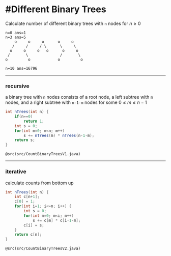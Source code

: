# #Different Binary Trees

Calculate number of different binary trees with `n` nodes for $n \ge 0$

```
n=0 ans=1
n=3 ans=5
    o     o     o      o     o
   /     /     / \      \     \
  o     o     o   o      o     o
 /       \              /       \
o         o            o         o

n=10 ans=16796
```
---

### recursive

a binary tree with `n` nodes consists of a root node, a left subtree with `m` nodes, 
and a right subtree with `n-1-m` nodes for some $0 \le m \le n-1$

```java
int nTrees(int n) {
    if(n==0)
        return 1;
    int s = 0;
    for(int m=0; m<n; m++)
        s += nTrees(m) * nTrees(n-1-m);
    return s;
}
```

`@src(src/CountBinaryTreesV1.java)`

---

### iterative

calculate counts from bottom up

```java
int nTrees(int n) {
    int c[n+1];
    c[0] = 1;
    for(int i=1; i<=n; i++) {
        int s = 0;
        for(int m=0; m<i; m++)
            s += c[m] * c[i-1-m];
        c[i] = s;
    }
    return c[n];
}
```

`@src(src/CountBinaryTreesV2.java)`
